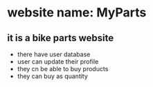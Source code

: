 # website name: MyParts
## it is a bike parts website
* there have user database
* user can update their profile 
* they cn be able to buy products
* they can buy as quantity